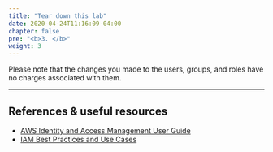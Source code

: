 ```yaml
---
title: "Tear down this lab"
date: 2020-04-24T11:16:09-04:00
chapter: false
pre: "<b>3. </b>"
weight: 3
---
```

 
Please note that the changes you made to the users, groups, and roles have no charges associated with them.

***

## References & useful resources

* [AWS Identity and Access Management User Guide](https://docs.aws.amazon.com/IAM/latest/UserGuide/introduction.html)
* [IAM Best Practices and Use Cases](https://docs.aws.amazon.com/IAM/latest/UserGuide/IAMBestPracticesAndUseCases.html)

